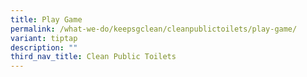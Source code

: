 ```yaml
---
title: Play Game
permalink: /what-we-do/keepsgclean/cleanpublictoilets/play-game/
variant: tiptap
description: ""
third_nav_title: Clean Public Toilets
---
```

